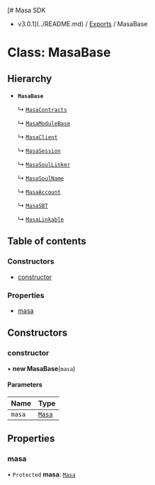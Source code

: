 [# Masa SDK
 - v3.0.1](../README.md) / [Exports](../modules.md) / MasaBase

# Class: MasaBase

## Hierarchy

- **`MasaBase`**

  ↳ [`MasaContracts`](MasaContracts.md)

  ↳ [`MasaModuleBase`](MasaModuleBase.md)

  ↳ [`MasaClient`](MasaClient.md)

  ↳ [`MasaSession`](MasaSession.md)

  ↳ [`MasaSoulLinker`](MasaSoulLinker.md)

  ↳ [`MasaSoulName`](MasaSoulName.md)

  ↳ [`MasaAccount`](MasaAccount.md)

  ↳ [`MasaSBT`](MasaSBT.md)

  ↳ [`MasaLinkable`](MasaLinkable.md)

## Table of contents

### Constructors

- [constructor](MasaBase.md#constructor)

### Properties

- [masa](MasaBase.md#masa)

## Constructors

### constructor

• **new MasaBase**(`masa`)

#### Parameters

| Name | Type |
| :------ | :------ |
| `masa` | [`Masa`](Masa.md) |

## Properties

### masa

• `Protected` **masa**: [`Masa`](Masa.md)

